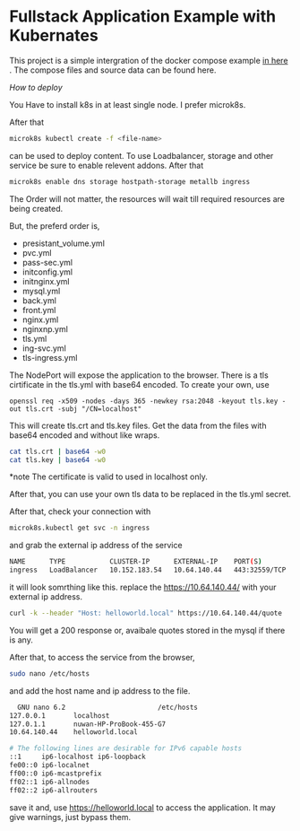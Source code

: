 # Fullstack Application Example with Kubernates

This project is a simple intergration of the docker compose example [in here](https://github.com/NuwanUdara/Docker-compose-example)
. 
The compose files and source data can be found here.

$How \;to \; deploy$

  You Have to install k8s in at least single node. I prefer microk8s. 

After that 
``` bash
microk8s kubectl create -f <file-name>
```
can be used to deploy content. To use Loadbalancer, storage and other service be sure to enable relevent addons.
After that 
``` bash
microk8s enable dns storage hostpath-storage metallb ingress
```
The Order will not matter, the resources will wait till required resources are being created. 

But, the preferd order is,
* presistant_volume.yml
* pvc.yml
* pass-sec.yml
* initconfig.yml
* initnginx.yml
* mysql.yml
* back.yml
* front.yml
* nginx.yml
* nginxnp.yml
* tls.yml
* ing-svc.yml
* tls-ingress.yml


The NodePort will expose the application to the browser. There is a tls cirtificate in the tls.yml with base64 encoded. To create your own, use

```` basg
openssl req -x509 -nodes -days 365 -newkey rsa:2048 -keyout tls.key -out tls.crt -subj "/CN=localhost"
````
This will create tls.crt and tls.key files. Get the data from the files with base64 encoded and without like wraps.

```` bash
cat tls.crt | base64 -w0
cat tls.key | base64 -w0
````
*note
The certificate is valid to used in localhost only.

After that, you can use your own tls data to be replaced in the tls.yml secret.

After that, check your connection with
``` bash
microk8s.kubectl get svc -n ingress
```
and grab the external ip address of the service 

```bash
NAME      TYPE           CLUSTER-IP      EXTERNAL-IP    PORT(S)         AGE
ingress   LoadBalancer   10.152.183.54   10.64.140.44   443:32559/TCP   8m6s
```

it will look somrthing like this. replace the 
https://10.64.140.44/ with your external ip address.

```bash
curl -k --header "Host: helloworld.local" https://10.64.140.44/quote
```

You will get a 200 response or, avaibale quotes stored in the mysql if there is any.

After that, to access the service from the browser,

```bash
sudo nano /etc/hosts
```

and add the host name and ip address to the file.

```bash
  GNU nano 6.2                       /etc/hosts                                 
127.0.0.1       localhost
127.0.1.1       nuwan-HP-ProBook-455-G7
10.64.140.44    helloworld.local

# The following lines are desirable for IPv6 capable hosts
::1     ip6-localhost ip6-loopback
fe00::0 ip6-localnet
ff00::0 ip6-mcastprefix
ff02::1 ip6-allnodes
ff02::2 ip6-allrouters
```

save it and, use https://helloworld.local to access the application. It may give warnings, just bypass them.
